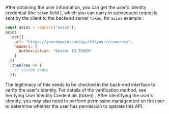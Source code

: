 After obtaining the user information, you can get the user's identity credential (the `token` field ), which you can carry in subsequent requests sent by the client to the backend server `token`, for `axios` example :

```js
const axios = require("axios");
axios
  .get({
    url: "https://yourdomain.com/api/v1/your/resources",
    headers: {
      Authorization: "Bearer ID_TOKEN"
    }
  })
  .then(res => {
    // custom codes
  });
```

The legitimacy of this needs to be checked in the back-end interface to verify the user's identity. For details of the verification method, see Verifying User Identity Credentials (token) . After identifying the user's identity, you may also need to perform permission management on the user to determine whether the user has permission to operate this API.
